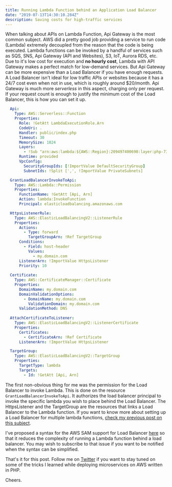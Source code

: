 ```yaml
---
title: Running Lambda Function behind an Application Load Balancer
date: "2019-07-13T14:30:10.284Z"
description: Saving costs for high-traffic services
---
```


When talking about APIs on Lambda Function, Api Gateway is the most common
subject. AWS did a pretty good job providing a service to run code (Lambda)
extremely decoupled from the reason that the code is being executed.
Lambda functions can be invoked by a handful of services such as SQS,
SNS, Api Gateway (API and Websites), S3, IoT, Aurora RDS, etc. Due to it's
low cost for execution and **no hourly cost**, Lambda with API Gateway makes
a perfect match for low-demand services. But Api Gateway can be more expensive
than a Load Balancer if you have enough requests. A Load Balancer isn't ideal
for low traffic APIs or websites because it has a 24/7 cost even when not
in use, which is roughly around $20/month. Api Gateway is much more *serverless*
in this aspect, charging only per request. If your request count is enough to
justify the minimum cost of the Load Balancer, this is how you can set it up.

```yaml
  Api:
    Type: AWS::Serverless::Function
    Properties:
      Role: !GetAtt LambdaExecutionRole.Arn
      CodeUri: .
      Handler: public/index.php
      Timeout: 30
      MemorySize: 1024
      Layers:
        - !Sub "arn:aws:lambda:${AWS::Region}:209497400698:layer:php-73-fpm:7"
      Runtime: provided
      VpcConfig:
        SecurityGroupIds: [!ImportValue DefaultSecurityGroup]
        SubnetIds: !Split [',', !ImportValue PrivateSubnets]

  GrantLoadBalancerInvokeToApi:
    Type: AWS::Lambda::Permission
    Properties:
      FunctionName: !GetAtt [Api, Arn]
      Action: lambda:InvokeFunction
      Principal: elasticloadbalancing.amazonaws.com

  HttpsListenerRule:
    Type: AWS::ElasticLoadBalancingV2::ListenerRule
    Properties:
      Actions:
        - Type: forward
          TargetGroupArn: !Ref TargetGroup
      Conditions:
        - Field: host-header
          Values:
            - my.domain.com
      ListenerArn: !ImportValue HttpsListener
      Priority: 10
      
  Certificate:
    Type: AWS::CertificateManager::Certificate
    Properties:
      DomainName: my.domain.com
      DomainValidationOptions:
        - DomainName: my.domain.com
          ValidationDomain: my.domain.com
      ValidationMethod: DNS
      
  AttachCertificateToListener:
    Type: AWS::ElasticLoadBalancingV2::ListenerCertificate
    Properties:
      Certificates:
        - CertificateArn: !Ref Certificate
      ListenerArn: !ImportValue HttpsListener

  TargetGroup:
    Type: AWS::ElasticLoadBalancingV2::TargetGroup
    Properties:
      TargetType: lambda
      Targets:
        - Id: !GetAtt [Api, Arn]
```

The first non-obvious thing for me was the permission for the Load Balancer
to invoke Lambda. This is done on the resource `GrantLoadBalancerInvokeToApi`.
It authorizes the load balancer principal to invoke the specific lambda you
wish to place behind the Load Balancer. The HttpsListener and the TargetGroup
are the resources that links a Load Balancer to the Lambda function. If you
want to know more about setting up a Load Balancer for multiple lambda functions,
[check my previous post on this subject](https://blog.deleu.dev/one-load-balancer-to-rule-them-all/).

I've proposed a syntax for the AWS SAM support for Load Balancer 
[here](https://github.com/awslabs/serverless-application-model/issues/721#issuecomment-461555861)
so that it reduces the complexity of running a Lambda function behind
a load balancer. You may wish to subscribe to that issue if you want to be
notified when the syntax can be simplified.

That's it for this post. Follow me on [Twitter](https://twitter.com/deleugyn)
if you want to stay tuned on some of the tricks I learned while deploying
microservices on AWS written in PHP.

Cheers.